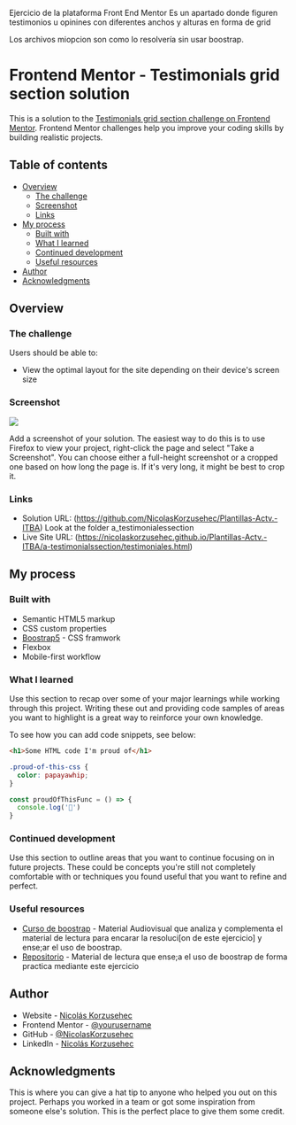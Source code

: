 Ejercicio de la plataforma Front End Mentor
Es un apartado donde figuren testimonios u opinines con diferentes anchos y alturas en forma de grid

Los archivos miopcion son como lo resolvería sin usar boostrap.

# Frontend Mentor - Testimonials grid section solution

This is a solution to the [Testimonials grid section challenge on Frontend Mentor](https://www.frontendmentor.io/challenges/testimonials-grid-section-Nnw6J7Un7). Frontend Mentor challenges help you improve your coding skills by building realistic projects. 

## Table of contents

- [Overview](#overview)
  - [The challenge](#the-challenge)
  - [Screenshot](#screenshot)
  - [Links](#links)
- [My process](#my-process)
  - [Built with](#built-with)
  - [What I learned](#what-i-learned)
  - [Continued development](#continued-development)
  - [Useful resources](#useful-resources)
- [Author](#author)
- [Acknowledgments](#acknowledgments)


## Overview


### The challenge

Users should be able to:

- View the optimal layout for the site depending on their device's screen size


### Screenshot

![](./screenshot.jpg)

Add a screenshot of your solution. The easiest way to do this is to use Firefox to view your project, right-click the page and select "Take a Screenshot". You can choose either a full-height screenshot or a cropped one based on how long the page is. If it's very long, it might be best to crop it.


### Links

- Solution URL: (https://github.com/NicolasKorzusehec/Plantillas-Actv.-ITBA)
  Look at the folder a_testimonialessection
- Live Site URL: (https://nicolaskorzusehec.github.io/Plantillas-Actv.-ITBA/a-testimonialssection/testimoniales.html)

## My process

### Built with

- Semantic HTML5 markup
- CSS custom properties
- [Boostrap5](https://getbootstrap.com/) - CSS framwork
- Flexbox
- Mobile-first workflow

### What I learned

Use this section to recap over some of your major learnings while working through this project. Writing these out and providing code samples of areas you want to highlight is a great way to reinforce your own knowledge.

To see how you can add code snippets, see below:

```html
<h1>Some HTML code I'm proud of</h1>
```
```css
.proud-of-this-css {
  color: papayawhip;
}
```
```js
const proudOfThisFunc = () => {
  console.log('🎉')
}
```

### Continued development

Use this section to outline areas that you want to continue focusing on in future projects. These could be concepts you're still not completely comfortable with or techniques you found useful that you want to refine and perfect.


### Useful resources

- [Curso de boostrap](https://www.youtube.com/watch?v=1kNwZbRiVcQ&ab_channel=Bluuweb) - Material Audiovisual que analiza y complementa el material de lectura para encarar la resoluci[on de este ejercicio] y ense;ar el uso de boostrap.
- [Repositorio](https://bluuweb.github.io/bootstrap-5/01-fundamentos/#herramientas) - Material de lectura que ense;a el uso de boostrap de forma practica mediante este ejercicio


## Author

- Website - [Nicolás Korzusehec](https://www.your-site.com)
- Frontend Mentor - [@yourusername](https://www.frontendmentor.io/profile/yourusername)
- GitHub - [@NicolasKorzusehec](https://github.com/NicolasKorzusehec)
- LinkedIn - [Nicolás Korzusehec](https://www.linkedin.com/in/nicol%C3%A1s-korzusehec/)


## Acknowledgments

This is where you can give a hat tip to anyone who helped you out on this project. Perhaps you worked in a team or got some inspiration from someone else's solution. This is the perfect place to give them some credit.


